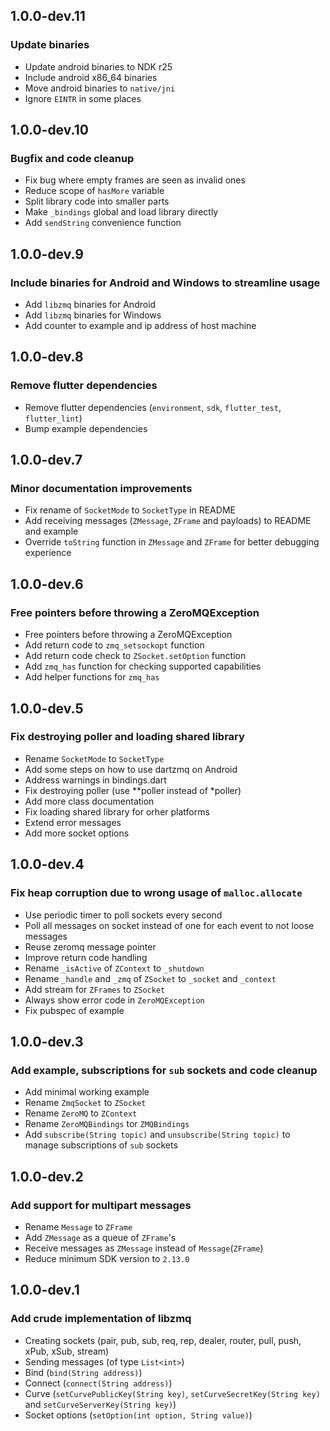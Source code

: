 ## 1.0.0-dev.11

### Update binaries
- Update android binaries to NDK r25
- Include android x86_64 binaries
- Move android binaries to `native/jni`
- Ignore `EINTR` in some places


## 1.0.0-dev.10

### Bugfix and code cleanup
- Fix bug where empty frames are seen as invalid ones
- Reduce scope of `hasMore` variable
- Split library code into smaller parts
- Make `_bindings` global and load library directly
- Add `sendString` convenience function


## 1.0.0-dev.9

### Include binaries for Android and Windows to streamline usage
- Add `libzmq` binaries for Android
- Add `libzmq` binaries for Windows
- Add counter to example and ip address of host machine


## 1.0.0-dev.8

### Remove flutter dependencies
- Remove flutter dependencies (`environment`, `sdk`, `flutter_test`, `flutter_lint`)
- Bump example dependencies


## 1.0.0-dev.7

### Minor documentation improvements
- Fix rename of `SocketMode` to `SocketType` in README
- Add receiving messages (`ZMessage`, `ZFrame` and payloads) to README and example
- Override `toString` function in `ZMessage` and `ZFrame` for better debugging experience


## 1.0.0-dev.6

### Free pointers before throwing a ZeroMQException
- Free pointers before throwing a ZeroMQException
- Add return code to `zmq_setsockopt` function
- Add return code check to `ZSocket.setOption` function
- Add `zmq_has` function for checking supported capabilities
- Add helper functions for `zmq_has`


## 1.0.0-dev.5

### Fix destroying poller and loading shared library
- Rename `SocketMode` to `SocketType`
- Add some steps on how to use dartzmq on Android
- Address warnings in bindings.dart
- Fix destroying poller (use **poller instead of *poller)
- Add more class documentation
- Fix loading shared library for orher platforms
- Extend error messages
- Add more socket options


## 1.0.0-dev.4

### Fix heap corruption due to wrong usage of `malloc.allocate`
- Use periodic timer to poll sockets every second
- Poll all messages on socket instead of one for each event to not loose messages
- Reuse zeromq message pointer
- Improve return code handling
- Rename `_isActive` of `ZContext` to `_shutdown`
- Rename `_handle` and `_zmq` of `ZSocket` to `_socket` and `_context`
- Add stream for `ZFrames` to `ZSocket`
- Always show error code in `ZeroMQException`
- Fix pubspec of example


## 1.0.0-dev.3

### Add example, subscriptions for `sub` sockets and code cleanup
- Add minimal working example
- Rename `ZmqSocket` to `ZSocket`
- Rename `ZeroMQ` to `ZContext`
- Rename `ZeroMQBindings` tor `ZMQBindings`
- Add `subscribe(String topic)` and `unsubscribe(String topic)` to manage subscriptions of `sub` sockets


## 1.0.0-dev.2

### Add support for multipart messages
- Rename `Message` to `ZFrame`
- Add `ZMessage` as a queue of `ZFrame`'s
- Receive messages as `ZMessage` instead of `Message`(`ZFrame`)
- Reduce minimum SDK version to `2.13.0`


## 1.0.0-dev.1

### Add crude implementation of libzmq
- Creating sockets (pair,  pub,  sub,  req,  rep,  dealer,  router,  pull,  push,  xPub,  xSub,  stream)
- Sending messages (of type `List<int>`)
- Bind (`bind(String address)`)
- Connect (`connect(String address)`)
- Curve (`setCurvePublicKey(String key)`, `setCurveSecretKey(String key)` and `setCurveServerKey(String key)`)
- Socket options (`setOption(int option, String value)`)
